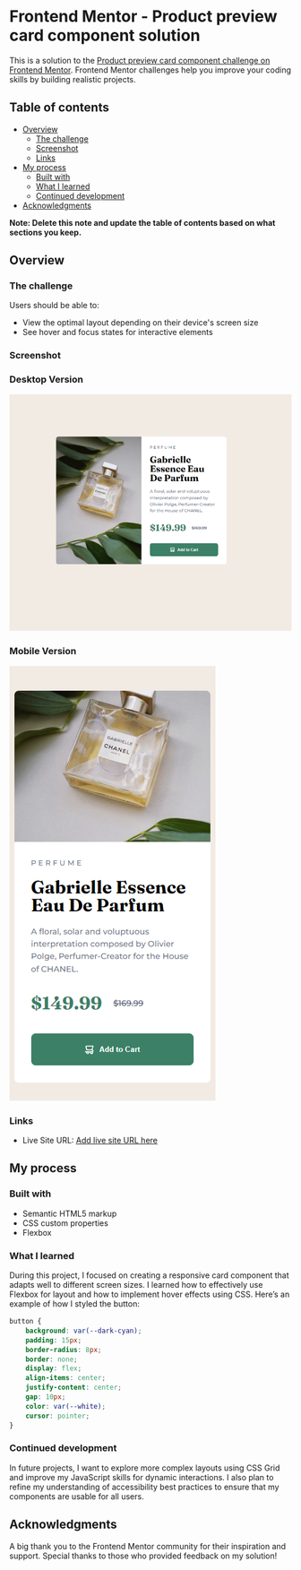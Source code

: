 # Frontend Mentor - Product preview card component solution

This is a solution to the [Product preview card component challenge on Frontend Mentor](https://www.frontendmentor.io/challenges/product-preview-card-component-GO7UmttRfa). Frontend Mentor challenges help you improve your coding skills by building realistic projects. 

## Table of contents

- [Overview](#overview)
  - [The challenge](#the-challenge)
  - [Screenshot](#screenshot)
  - [Links](#links)
- [My process](#my-process)
  - [Built with](#built-with)
  - [What I learned](#what-i-learned)
  - [Continued development](#continued-development)
- [Acknowledgments](#acknowledgments)

**Note: Delete this note and update the table of contents based on what sections you keep.**

## Overview

### The challenge

Users should be able to:

- View the optimal layout depending on their device's screen size
- See hover and focus states for interactive elements

### Screenshot

###  Desktop Version

![](/design/desktop-preview.png)

### Mobile Version

![](/design/mobile-preview.png)

### Links

- Live Site URL: [Add live site URL here](https://jadefurtado.github.io/product-preview-card/)

## My process

### Built with

- Semantic HTML5 markup
- CSS custom properties
- Flexbox


### What I learned

During this project, I focused on creating a responsive card component that adapts well to different screen sizes. I learned how to effectively use Flexbox for layout and how to implement hover effects using CSS. Here’s an example of how I styled the button:


```css
button {
    background: var(--dark-cyan);
    padding: 15px;
    border-radius: 8px;
    border: none;
    display: flex;
    align-items: center;
    justify-content: center;
    gap: 10px;
    color: var(--white);
    cursor: pointer;
}
```

### Continued development

In future projects, I want to explore more complex layouts using CSS Grid and improve my JavaScript skills for dynamic interactions. I also plan to refine my understanding of accessibility best practices to ensure that my components are usable for all users.

## Acknowledgments

A big thank you to the Frontend Mentor community for their inspiration and support. Special thanks to those who provided feedback on my solution!
